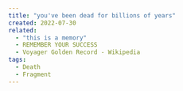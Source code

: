 ```yaml
---
title: "you've been dead for billions of years"
created: 2022-07-30
related:
  - "this is a memory"
  - REMEMBER YOUR SUCCESS
  - Voyager Golden Record - Wikipedia
tags:
  - Death
  - Fragment
---
```

